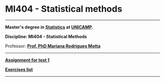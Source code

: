 # MI404 - Statistical methods

***

**Master's degree in [Statistics](https://www.ime.unicamp.br/) at
  [UNICAMP](http://www.unicamp.br/unicamp/).**

**Discipline: MI404 - Statistical Methods**

Professor: [**Prof. PhD Mariana Rodrigues Motta**](http://www.ime.unicamp.br/~marianar/)

***

[**Assignment for test 1**](http://mynameislaure.github.io/mi404/p1.pdf)

[**Exercises list**](http://mynameislaure.github.io/mi404/exer_2.pdf)
***